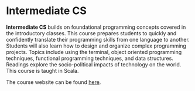 # Intermediate CS

**Intermediate CS** builds on foundational programming concepts covered in the introductory classes. This course prepares students to quickly and confidently translate their programming skills from one language to another. Students will also learn how to design and organize complex programming projects. Topics include using the terminal, object oriented programming techniques, functional programming techniques, and data structures. Readings explore the socio-political impacts of technology on the world. This course is taught in Scala.

The course website can be found [here](https://lee-edu.github.io/intermediatecs).